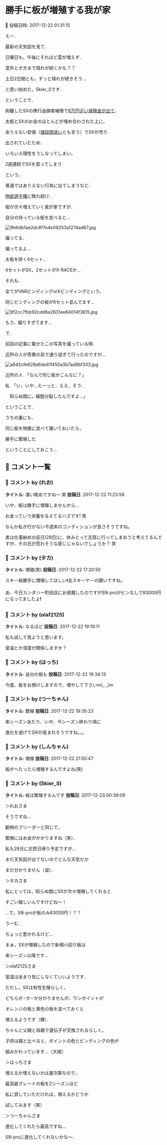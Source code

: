 # 勝手に板が増殖する我が家

📅 投稿日時: 2017-12-22 01:31:15

えー．


最新の天気図を見て．


日曜日も，午後にそれほど雲が増えず．


意外と夕方まで晴れが続くかも？？


土日2日間とも，ずっと晴れが続きそう…


と思い始めた，Skier_Sです．





ということで．


剥離したSXの携行品損害補償で[8万円近い保険金が出て](ed868696918a40419c43706429d5d8193.md)，


太板とSXのお金のほとんどが埋め合わされた上に，


ありえない安値（[値段間違い](e8f6f10c51443780808e48b1f54c3ed5b.md)とも言う）でSXが売り


出されていたため．





いろいろ理性をうしなってしまい，


2週連続でSXを買ってしまう


という，


普通ではありえない行為に出てしまうなど．


[物欲選手権](edcaba43061d969c15802f9c095f6dd32.md)に敗れ続け．


板が次々増えていく我が家ですが．





自分の持っている板を並べると…




![ffe6db1ae2dc8f7e4e09253a1274ad67.jpg](images/ffe6db1ae2dc8f7e4e09253a1274ad67.jpg)




偏ってる．


偏ってるよ…


太板を除く6セット．


4セットがSX，2セットがX-RACEか…





それも．


全てがVARビンディングorXビンディングという，


同じビンディングの板が6セット並んでます…




![9f2cc7fbb92cdd6e2631ee84014f3615.jpg](images/9f2cc7fbb92cdd6e2631ee84014f3615.jpg)




もう，偏りすぎてます…





で．


前回の記事に載せたこの写真を撮っている時．


近所の人が奇異の目で通り過ぎて行ったのですが…




![a642cfe628a6de41f450a3b7ad9bf333.jpg](images/a642cfe628a6de41f450a3b7ad9bf333.jpg)







近所の人　「なんで同じ板がこんなに？」





私　「い，いや…えーっと．ええ．そう．


　知らぬ間に，細胞分裂したんですよ…」





ということで．


うちの妻にも．


同じ板を物置に並べて置いておいたら，


勝手に繁殖した


ということにしておこう…

## 💬 コメント一覧

### 💬 コメント by (れお)
**タイトル**: 凄い眺めですね～ 笑
**投稿日**: 2017-12-22 11:23:56

いや、板は勝手に増殖しませんから…

お金っていう栄養を与えてるハズです! 笑



なんか私が行かない今週末のコンディションが良さそうですね。

実は仕事納めの前日(28日)に、休みとって志賀に行ってしまおうと考えてるんですが、その日が荒れそうな感じじゃないでしょうか？ 笑

### 💬 コメント by (タカ)
**タイトル**: 増殖(笑)
**投稿日**: 2017-12-22 17:20:50

スキー板勝手に増殖してほしい❗全スキーヤーの願いですね。

あ、今日カンダハー町田店にお邪魔したのですがS9i proがビンなしで83000円になってましたよ❗

### 💬 コメント by (olaf2125)
**タイトル**: なるほど
**投稿日**: 2017-12-22 19:19:11

私も試して見ようと思います。

室温とか湿度が関係しますか？

### 💬 コメント by (はっち)
**タイトル**: 自分の板も
**投稿日**: 2017-12-22 19:34:13

今度、板をお預けしますので、増やして下さいm(_ _)m

### 💬 コメント by (つーちゃん)
**タイトル**: 繁殖
**投稿日**: 2017-12-22 19:35:23

来シーズンあたり、いや、今シーズン終わり頃に

進化を遂げてS9iが産まれそうですね。。。

### 💬 コメント by (しんちゃん)
**タイトル**: 増殖
**投稿日**: 2017-12-22 21:50:47

板がへたったら増殖するんですよね(笑)

### 💬 コメント by (Skier_S)
**タイトル**: 板は繁殖するんです
**投稿日**: 2017-12-23 00:39:09

＞れおさま

そうですね…

動物のブリーダーと同じで，

繁殖にはお金がかかりますね（笑）．



私も28日に志賀日帰り予定ですが…

まだ天気図が出てないのでどんな天気だか

まだ分かりません（涙）．



＞タカさま

私にとっては，知らぬ間にSXが次々増殖してくれると

すごい嬉しいんですけどね～！



…で，S9i proが板のみ83000円！？？

うーむ．

ちょっと惹かれるけど…

まぁ，SXが増殖したので新規小回り板は

来シーズン以降です…



＞olaf2125さま

室温はあまり気にしなくていいようです．

ただし，SXは有性生殖らしく，

どちらが♂か♀か分かりませんが，ワンポイントが

オレンジの板と黄色の板を並べておくと

増えるようです（爆）．

ちゃんと父親と母親で遺伝子が交換されるらしく，

子供は親と比べると，ポイントの色とビンディングの色が

組みかわっています…（大嘘）



＞はっちさま

増えるか増えないかは運次第なので，

最高級グレードの板を2シーズンほど

私に貸していただければ，増えるかどうか

試してみます（笑）



＞つーちゃんさま

進化してくれたら最高ですね…

S9i proに進化してくれないかな～．

